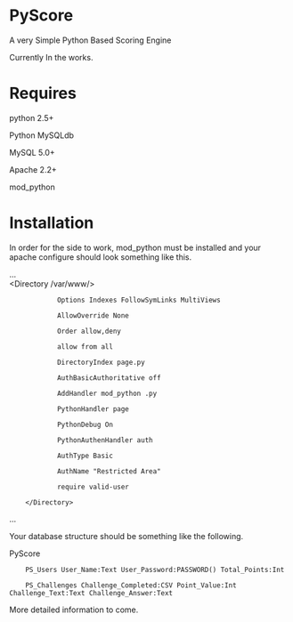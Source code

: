 PyScore
=======

A very Simple Python Based Scoring Engine

Currently In the works.

Requires
========

python 2.5+

Python MySQLdb

MySQL 5.0+

Apache 2.2+

mod_python



Installation
============

In order for the side to work, mod_python must be installed and your apache configure should look something like this.


...        
        <Directory /var/www/>
        
                Options Indexes FollowSymLinks MultiViews
                
                AllowOverride None
                
                Order allow,deny
                
                allow from all
                
                DirectoryIndex page.py
                
                AuthBasicAuthoritative off
                
                AddHandler mod_python .py
                
                PythonHandler page
                
                PythonDebug On
                
                PythonAuthenHandler auth
                
                AuthType Basic
                
                AuthName "Restricted Area"
                
                require valid-user
                
        </Directory>
...


Your database structure should be something like the following.


PyScore

        PS_Users User_Name:Text User_Password:PASSWORD() Total_Points:Int

        PS_Challenges Challenge_Completed:CSV Point_Value:Int Challenge_Text:Text Challenge_Answer:Text
  
  
More detailed information to come.

